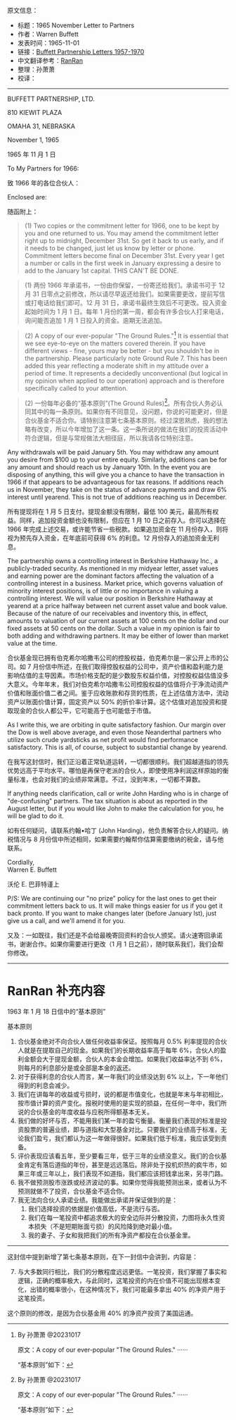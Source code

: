 原文信息：

- 标题：1965 November Letter to Partners
- 作者：Warren Buffett
- 发表时间：1965-11-01
- 链接：[Buffett Partnership Letters 1957-1970](https://theoraclesclassroom.com/wp-content/uploads/2020/05/Buffett-Partnership-Letters-1957-1970-High-Quality.pdf)
- 中文翻译参考：[RanRan](https://xueqiu.com/1173786903/69860560)
- 整理：孙萧萧
- 校译：

---

BUFFETT PARTNERSHIP, LTD. 

810 KIEWIT PLAZA

OMAHA 31, NEBRASKA

November 1, 1965

1965 年 11 月 1 日

To My Partners for 1966: 

致 1966 年的各位合伙人：

Enclosed are:

随函附上：

> (1) Two copies or the commitment letter for 1966, one to be kept by you and one returned to us. You may amend the commitment letter right up to midnight, December 31st. So get it back to us early, and if it needs to be changed, just let us know by letter or phone. Commitment letters become final on December 31st. Every year I get a number or calls in the first week in January expressing a desire to add to the January 1st capital. THIS CAN'T BE DONE.

> (1) 两份 1966 年承诺书，一份由你保留，一份寄还给我们。承诺书可于 12 月 31 日零点之前修改，所以请尽早返还给我们。如果需要更改，提前写信或打电话给我们即可。12 月 31 日，承诺书最终生效后不可更改。投入资金起始时间为 1 月 1 日。每年 1 月份的第一周，都会有许多合伙人打来电话，询问能否追加 1 月 1 日投入的资金。逾期无法追加。

> (2) A copy of our ever-popular "The Ground Rules."[^1] It is essential that we see eye-to-eye on the matters covered therein. If you have different views - fine, yours may be better - but you shouldn't be in the partnership. Please particularly note Ground Rule 7. This has been added this year reflecting a moderate shift in my attitude over a period of time. It represents a decidedly unconventional (but logical in my opinion when applied to our operation) approach and is therefore specifically called to your attention.

> (2) 一份每年必备的“基本原则”(The Ground Rules)[^1]。所有合伙人务必认同其中的每一条原则。如果你有不同意见，没问题，你说的可能更对，但是合伙基金不适合你。请特别注意第七条基本原则。经过深思熟虑，我的想法略有改变，所以今年增加了这一条。这一条所说的做法在我们的投资活动中符合逻辑，但是与常规做法大相径庭，所以我请各位特别注意。

Any withdrawals will be paid January 5th. You may withdraw any amount you desire from $100 up to your entire equity. Similarly, additions can be for any amount and should reach us by January 10th. In the event you are disposing of anything, this will give you a chance to have the transaction in 1966 if that appears to be advantageous for tax reasons. If additions reach us in November, they take on the status of advance payments and draw 6% interest until yearend. This is not true of additions reaching us in December.

所有提现将在 1 月 5 日支付。提现金额没有限制，最低 100 美元，最高所有权益。同样，追加投资金额也没有限制，但应在 1 月 10 日之前存入。你可以选择在 1966 年完成上述交易，或许能节省一些税款。如果追加资金在 11 月份存入，则将视为预先存入资金，在年底前可获得 6% 的利息。12 月份存入的追加资金无利息。

The partnership owns a controlling interest in Berkshire Hathaway Inc., a publicly-traded security. As mentioned in my midyear letter, asset values and earning power are the dominant factors affecting the valuation of a controlling interest in a business. Market price, which governs valuation of minority interest positions, is of little or no importance in valuing a controlling interest. We will value our position in Berkshire Hathaway at yearend at a price halfway between net current asset value and book value. Because of the nature of our receivables and inventory this, in effect, amounts to valuation of our current assets at 100 cents on the dollar and our fixed assets at 50 cents on the dollar. Such a value in my opinion is fair to both adding and withdrawing partners. It may be either of lower than market value at the time.

合伙基金现已拥有伯克希尔哈撒韦公司的控股权益，伯克希尔是一家公开上市的公司。如 7 月份信中所述，在我们取得控股权益的公司中，资产价值和盈利能力是影响估值的主导因素。市场价格支配的是少数股东权益价值，对控股权益估值没多大意义。今年年末，我们对伯克希尔哈撒韦公司控股权益的估值将介于净流动资产价值和账面价值二者之间。鉴于应收账款和存货的性质，在上述估值方法中，流动资产以账面价值计算，固定资产以 50% 的折价率计算。这个估值对追加投资和提取现金的合伙人都公平，它可能高于也可能低于市值。

As I write this, we are orbiting in quite satisfactory fashion. Our margin over the Dow is well above average, and even those Neanderthal partners who utilize such crude yardsticks as net profit would find performance satisfactory. This is all, of course, subject to substantial change by yearend.

在我写这封信时，我们正沿着正常轨道运转，一切都很顺利。我们超越道指的领先优势远高于平均水平。哪怕是再保守老派的合伙人，即使使用净利润这样原始的衡量标准，也会对我们的业绩非常满意。不过，没到年末，一切都不算数。

If anything needs clarification, call or write John Harding who is in charge of "de-confusing" partners. The tax situation is about as reported in the August letter, but if you would like John to make the calculation for you, he will be glad to do it.

如有任何疑问，请联系约翰•哈丁 (John Harding)，他负责解答合伙人的疑问。纳税情况与 8 月份信中所述相同，如果需要约翰帮你估算需要缴纳的税金，请与他联系。

Cordially,   
Warren E. Buffett

沃伦 E. 巴菲特谨上

P/S: We are continuing our "no prize" policy for the last ones to get their commitment letters back to us. It will make things easier for us if you get it back pronto. If you want to make changes later (before January lst), just give us a call, and we'll amend it for you.

又及：一如既往，我们还是不会给最晚寄回资料的合伙人颁奖。请火速寄回承诺书，谢谢合作。如果你需要进行更改（1 月 1 日之前），随时联系我们，我们会帮你修改。

---

[^1]: By 孙萧萧 @20231017
	
	原文：A copy of our ever-popular "The Ground Rules." ‧‧‧‧‧‧
		
	“基本原则”如下：

# RanRan 补充内容

1963 年 1 月 18 日信中的“基本原则”

基本原则

1. 合伙基金绝对不向合伙人做任何收益率保证。按照每月 0.5% 利率提现的合伙人就是在提取自己的现金。如果我们的长期收益率高于每年 6%，合伙人的盈利金额会大于提现金额，合伙人的本金会增加。如果我们收益率达不到 6%，则每月的利息部分是或全部是本金的返还。
2. 对于获得利息的合伙人而言，某一年我们的业绩没达到 6% 以上，下一年他们得到的利息会减少。
3. 我们在讲每年的收益或亏损时，说的都是市值变化，也就是年末与年初相比，按市值计算的资产变化。报税时使用的是实现的损益，在任何一年中，我们所说的合伙基金的年度收益与应税所得额基本无关。
4. 我们做的好坏与否，不能用我们某一年的盈亏衡量。衡量我们表现的标准是投资股票的普遍业绩，即与道指和大型基金对比。只要我们的业绩高于标准，无论我们盈亏，我们都认为这一年做得很好。如果我们低于标准，我应该受到责备。
5. 评价表现应该看五年，至少要看三年，低于三年的业绩没意义。我们的合伙基金肯定有落后道指的年份，甚至是远远落后。除非处于投机炽热的疯牛市，如果三年或三年以上，我们表现不如道指，我们都应该把钱拿出来，另寻门路。
6. 我不做预测股市涨跌或经济波动的事。如果你觉得我能预测出来，或者认为不预测就做不了投资，合伙基金不适合你。
7. 我无法向合伙人承诺业绩。我能做出承诺并保证做到的是：
	1. 我们选择投资的依据是价值高低，不是流行与否。
	2. 我们在每一笔投资中都追求极大的安全边际并分散投资，力图将永久性资本损失（不是短期账面亏损）的风险降到绝对最小值。
	3. 我的妻子、子女和我把我们的所有净资产都投在合伙基金里。

---
这封信中提到新增了第七条基本原则，在下一封信中会讲到，内容是：

7. 与大多数同行相比，我们的分散程度远远更低。一笔投资，我们掌握了事实和逻辑，正确的概率极大，与此同时，这笔投资的内在价值不可能出现根本变化，出错的概率很小，在这种情况下，我们可能最多拿出 40% 的净资产用于这笔投资。

这个原则的修改，是因为合伙基金用 40% 的净资产投资了美国运通。
